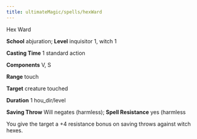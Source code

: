 ```yaml
---
title: ultimateMagic/spells/hexWard
---
```

Hex Ward

**School** abjuration; **Level** inquisitor 1, witch 1

**Casting Time** 1 standard action

**Components** V, S

**Range** touch

**Target** creature touched

**Duration** 1 hou_dir/level

**Saving Throw** Will negates (harmless); **Spell Resistance** yes (harmless

You give the target a +4 resistance bonus on saving throws against witch hexes.

